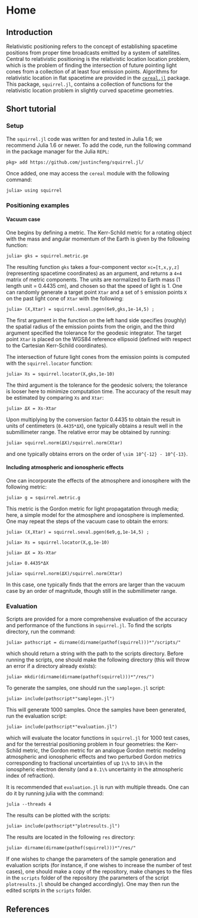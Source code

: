 # Home

## Introduction

Relativistic positioning refers to the concept of establishing spacetime
positions from proper time broadcasts emitted by a system of satellites.
Central to relativistic positioning is the relativistic location
location problem, which is the problem of finding the intersection of
future pointing light cones from a collection of at least four emission
points. Algorithms for relativistic location in flat spacetime are
provided in the [`cereal.jl`](https://github.com/justincfeng/cereal.jl/)
package. This package, `squirrel.jl`, contains a collection of functions
for the relativistic location problem in slightly curved spacetime
geometries.

## Short tutorial

### Setup

The `squirrel.jl` code was written for and tested in Julia 1.6; we
recommend Julia 1.6 or newer. To add the code, run the following command
in the package manager for the Julia `REPL`:

    pkg> add https://github.com/justincfeng/squirrel.jl/

Once added, one may access the `cereal` module with the following 
command:

    julia> using squirrel

### Positioning examples

#### Vacuum case

One begins by defining a metric. The Kerr-Schild metric for a rotating
object with the mass and angular momentum of the Earth is given by the
following function:

    julia> gks = squirrel.metric.ge

The resulting function `gks` takes a four-component vector
`xc=[t,x,y,z]` (representing spacetime coordinates) as an argument, and
returns a ``4×4`` matrix of metric components. The units are normalized
to Earth mass (1 length unit = 0.4435 cm), and chosen so that the speed
of light is 1. One can randomly generate a target point `Xtar` and a set
of ``5`` emission points `X` on the past light cone of `Xtar` with the
following:

    julia> (X,Xtar) = squirrel.seval.pgen(6e9,gks,1e-14,5) ;

The first argument in the function on the left hand side specifies
(roughly) the spatial radius of the emission points from the origin, and
the third argument specified the tolerance for the geodesic integrator.
The target point `Xtar` is placed on the WGS84 reference ellipsoid
(defined with respect to the Cartesian Kerr-Schild coordinates).

The intersection of future light cones from the emission points is
computed with the `squirrel.locator` function:

    julia> Xs = squirrel.locator(X,gks,1e-10)

The third argument is the tolerance for the geodesic solvers; the
tolerance is looser here to minimize computation time. The accuracy of
the result may be estimated by comparing `Xs` and `Xtar`:

    julia> ΔX = Xs-Xtar

Upon multiplying by the conversion factor 0.4435 to obtain the result in
units of centimeters (`0.4435*ΔX`), one typically obtains a result well
in the submillimeter range. The relative error may be obtained by
running:

    julia> squirrel.norm(ΔX)/squirrel.norm(Xtar)

and one typically obtains errors on the order of ``\sim 10^{-12} -
10^{-13}``.

#### Including atmospheric and ionospheric effects

One can incorporate the effects of the atmosphere and ionosphere with
the following metric:

    julia> g = squirrel.metric.g

This metric is the Gordon metric for light propagatation through media;
here, a simple model for the atmosphere and ionosphere is implemented.
One may repeat the steps of the vacuum case to obtain the errors:

    julia> (X,Xtar) = squirrel.seval.pgen(6e9,g,1e-14,5) ;

    julia> Xs = squirrel.locator(X,g,1e-10)

    julia> ΔX = Xs-Xtar

    julia> 0.4435*ΔX

    julia> squirrel.norm(ΔX)/squirrel.norm(Xtar)

In this case, one typically finds that the errors are larger than the
vacuum case by an order of magnitude, though still in the submillimeter
range.

### Evaluation

Scripts are provided for a more comprehensive evaluation of the accuracy
and performance of the functions in `squirrel.jl`. To find the scripts
directory, run the command:

    julia> pathscript = dirname(dirname(pathof(squirrel)))*"/scripts/"

which should return a string with the path to the scripts directory.
Before running the scripts, one should make the following directory
(this will throw an error if a directory already exists):

    julia> mkdir(dirname(dirname(pathof(squirrel)))*"/res/")

To generate the samples, one should run the `samplegen.jl` script:

    julia> include(pathscript*"samplegen.jl")

This will generate 1000 samples. Once the samples have been generated,
run the evaluation script:

    julia> include(pathscript*"evaluation.jl")

which will evaluate the locator functions in `squirrel.jl` for 1000 test
cases, and for the terrestrial positioning problem in four geometries:
the Kerr-Schild metric, the Gordon metric for an analogue Gordon metric
modeling atmospheric and ionospheric effects and two perturbed Gordon
metrics corresponding to fractional uncertainties of up ``1\%``  to
``10\%`` in the ionospheric electron density (and a ``0.1\%``
uncertainty in the atmospheric index of refraction). 

It is recommended that `evaluation.jl` is run with multiple threads. One
can do it by running julia with the command:

    julia --threads 4

The results can be plotted with the scripts:

    julia> include(pathscript*"plotresults.jl")

The results are located in the following `res` directory:

    julia> dirname(dirname(pathof(squirrel)))*"/res/"

If one wishes to change the parameters of the sample generation and
evaluation scripts (for instance, if one wishes to increase the number
of test cases), one should make a copy of the repository, make changes
to the files in the `scripts` folder of the repository (the parameters
of the script `plotresults.jl` should be changed accordingly). One may
then run the edited scripts in the `scripts` folder.

## References

